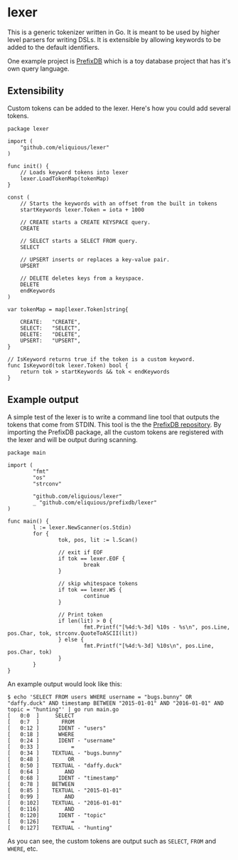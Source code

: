 # lexer
This is a generic tokenizer written in Go. It is meant to be used by higher level parsers for writing DSLs. It is extensible by allowing keywords to be added to the default identifiers.

One example project is [PrefixDB](https://github.com/eliquious/prefixdb) which is a toy database project that has it's own query language.



## Extensibility

Custom tokens can be added to the lexer. Here's how you could add several tokens.

```
package lexer

import (
	"github.com/eliquious/lexer"
)

func init() {
	// Loads keyword tokens into lexer
	lexer.LoadTokenMap(tokenMap)
}

const (
	// Starts the keywords with an offset from the built in tokens
	startKeywords lexer.Token = iota + 1000

	// CREATE starts a CREATE KEYSPACE query.
	CREATE

	// SELECT starts a SELECT FROM query.
	SELECT

	// UPSERT inserts or replaces a key-value pair.
	UPSERT

	// DELETE deletes keys from a keyspace.
	DELETE
	endKeywords
)

var tokenMap = map[lexer.Token]string{

	CREATE:   "CREATE",
	SELECT:   "SELECT",
	DELETE:   "DELETE",
	UPSERT:   "UPSERT",
}

// IsKeyword returns true if the token is a custom keyword.
func IsKeyword(tok lexer.Token) bool {
	return tok > startKeywords && tok < endKeywords
}
```

## Example output

A simple test of the lexer is to write a command line tool that outputs the tokens that come from STDIN. This tool is the the [PrefixDB repository](https://github.com/eliquious/prefixdb). By importing the PrefixDB package, all the custom tokens are registered with the lexer and will be output during scanning.

```
package main

import (
        "fmt"
        "os"
        "strconv"

        "github.com/eliquious/lexer"
        _ "github.com/eliquious/prefixdb/lexer"
)

func main() {
        l := lexer.NewScanner(os.Stdin)
        for {
                tok, pos, lit := l.Scan()

                // exit if EOF
                if tok == lexer.EOF {
                        break
                }

                // skip whitespace tokens
                if tok == lexer.WS {
                        continue
                }

                // Print token
                if len(lit) > 0 {
                        fmt.Printf("[%4d:%-3d] %10s - %s\n", pos.Line, pos.Char, tok, strconv.QuoteToASCII(lit))
                } else {
                        fmt.Printf("[%4d:%-3d] %10s\n", pos.Line, pos.Char, tok)
                }
        }
}
```

An example output would look like this:

```
$ echo 'SELECT FROM users WHERE username = "bugs.bunny" OR "daffy.duck" AND timestamp BETWEEN "2015-01-01" AND "2016-01-01" AND topic = "hunting"' | go run main.go
[   0:0  ]     SELECT
[   0:7  ]       FROM
[   0:12 ]      IDENT - "users"
[   0:18 ]      WHERE
[   0:24 ]      IDENT - "username"
[   0:33 ]          =
[   0:34 ]    TEXTUAL - "bugs.bunny"
[   0:48 ]         OR
[   0:50 ]    TEXTUAL - "daffy.duck"
[   0:64 ]        AND
[   0:68 ]      IDENT - "timestamp"
[   0:78 ]    BETWEEN
[   0:85 ]    TEXTUAL - "2015-01-01"
[   0:99 ]        AND
[   0:102]    TEXTUAL - "2016-01-01"
[   0:116]        AND
[   0:120]      IDENT - "topic"
[   0:126]          =
[   0:127]    TEXTUAL - "hunting"
```

As you can see, the custom tokens are output such as `SELECT`, `FROM` and `WHERE`, etc.
